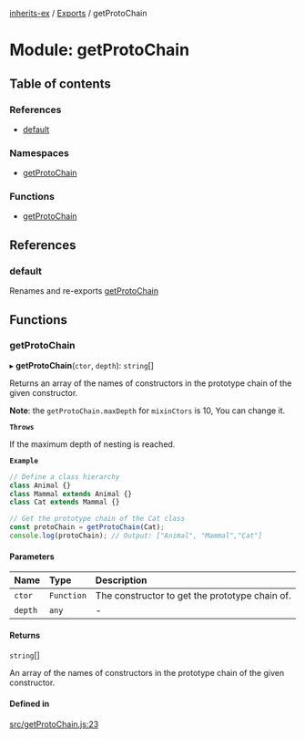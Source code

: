 [inherits-ex](../README.md) / [Exports](../modules.md) / getProtoChain

# Module: getProtoChain

## Table of contents

### References

- [default](getProtoChain.md#default)

### Namespaces

- [getProtoChain](getProtoChain.getProtoChain.md)

### Functions

- [getProtoChain](getProtoChain.md#getprotochain)

## References

### default

Renames and re-exports [getProtoChain](getProtoChain.md#getprotochain)

## Functions

### getProtoChain

▸ **getProtoChain**(`ctor`, `depth`): `string`[]

Returns an array of the names of constructors in the prototype chain of the given constructor.

**Note**: the `getProtoChain.maxDepth` for `mixinCtors` is 10, You can change it.

**`Throws`**

If the maximum depth of nesting is reached.

**`Example`**

```ts
// Define a class hierarchy
class Animal {}
class Mammal extends Animal {}
class Cat extends Mammal {}

// Get the prototype chain of the Cat class
const protoChain = getProtoChain(Cat);
console.log(protoChain); // Output: ["Animal", "Mammal","Cat"]
```

#### Parameters

| Name | Type | Description |
| :------ | :------ | :------ |
| `ctor` | `Function` | The constructor to get the prototype chain of. |
| `depth` | `any` | - |

#### Returns

`string`[]

An array of the names of constructors in the prototype chain of the given constructor.

#### Defined in

[src/getProtoChain.js:23](https://github.com/snowyu/inherits-ex.js/blob/a0c491f/src/getProtoChain.js#L23)
